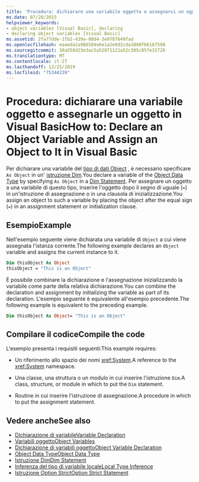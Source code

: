 ```yaml
---
title: 'Procedura: dichiarare una variabile oggetto e assegnarvi un oggetto'
ms.date: 07/20/2015
helpviewer_keywords:
- object variables [Visual Basic], declaring
- declaring object variables [Visual Basic]
ms.assetid: 2fa77dde-1fb2-439a-80d4-3e9787649fad
ms.openlocfilehash: eaaeda2a986584e6e1a2e0d2cda3890fb6187598
ms.sourcegitcommit: 30a558d23e3ac5a52071121a52c305c85fe15726
ms.translationtype: MT
ms.contentlocale: it-IT
ms.lasthandoff: 12/25/2019
ms.locfileid: "75344239"
---
```

# <a name="how-to-declare-an-object-variable-and-assign-an-object-to-it-in-visual-basic"></a><span data-ttu-id="11a06-102">Procedura: dichiarare una variabile oggetto e assegnarle un oggetto in Visual Basic</span><span class="sxs-lookup"><span data-stu-id="11a06-102">How to: Declare an Object Variable and Assign an Object to It in Visual Basic</span></span>

<span data-ttu-id="11a06-103">Per dichiarare una variabile del [tipo di dati Object](../../../../visual-basic/language-reference/data-types/object-data-type.md) , è necessario specificare `As Object` in un' [istruzione Dim](../../../../visual-basic/language-reference/statements/dim-statement.md).</span><span class="sxs-lookup"><span data-stu-id="11a06-103">You declare a variable of the [Object Data Type](../../../../visual-basic/language-reference/data-types/object-data-type.md) by specifying `As Object` in a [Dim Statement](../../../../visual-basic/language-reference/statements/dim-statement.md).</span></span> <span data-ttu-id="11a06-104">Per assegnare un oggetto a una variabile di questo tipo, inserire l'oggetto dopo il segno di uguale (`=`) in un'istruzione di assegnazione o in una clausola di inizializzazione.</span><span class="sxs-lookup"><span data-stu-id="11a06-104">You assign an object to such a variable by placing the object after the equal sign (`=`) in an assignment statement or initialization clause.</span></span>

## <a name="example"></a><span data-ttu-id="11a06-105">Esempio</span><span class="sxs-lookup"><span data-stu-id="11a06-105">Example</span></span>

<span data-ttu-id="11a06-106">Nell'esempio seguente viene dichiarata una variabile di `Object` a cui viene assegnata l'istanza corrente.</span><span class="sxs-lookup"><span data-stu-id="11a06-106">The following example declares an `Object` variable and assigns the current instance to it.</span></span>

```vb
Dim thisObject As Object
thisObject = "This is an Object"
```

<span data-ttu-id="11a06-107">È possibile combinare la dichiarazione e l'assegnazione inizializzando la variabile come parte della relativa dichiarazione.</span><span class="sxs-lookup"><span data-stu-id="11a06-107">You can combine the declaration and assignment by initializing the variable as part of its declaration.</span></span> <span data-ttu-id="11a06-108">L'esempio seguente è equivalente all'esempio precedente.</span><span class="sxs-lookup"><span data-stu-id="11a06-108">The following example is equivalent to the preceding example.</span></span>

```vb
Dim thisObject As Object= "This is an Object"
```

## <a name="compile-the-code"></a><span data-ttu-id="11a06-109">Compilare il codice</span><span class="sxs-lookup"><span data-stu-id="11a06-109">Compile the code</span></span>

<span data-ttu-id="11a06-110">L'esempio presenta i requisiti seguenti:</span><span class="sxs-lookup"><span data-stu-id="11a06-110">This example requires:</span></span>

- <span data-ttu-id="11a06-111">Un riferimento allo spazio dei nomi <xref:System>.</span><span class="sxs-lookup"><span data-stu-id="11a06-111">A reference to the <xref:System> namespace.</span></span>

- <span data-ttu-id="11a06-112">Una classe, una struttura o un modulo in cui inserire l'istruzione `Dim`.</span><span class="sxs-lookup"><span data-stu-id="11a06-112">A class, structure, or module in which to put the `Dim` statement.</span></span>

- <span data-ttu-id="11a06-113">Routine in cui inserire l'istruzione di assegnazione.</span><span class="sxs-lookup"><span data-stu-id="11a06-113">A procedure in which to put the assignment statement.</span></span>

## <a name="see-also"></a><span data-ttu-id="11a06-114">Vedere anche</span><span class="sxs-lookup"><span data-stu-id="11a06-114">See also</span></span>

- [<span data-ttu-id="11a06-115">Dichiarazione di variabile</span><span class="sxs-lookup"><span data-stu-id="11a06-115">Variable Declaration</span></span>](../../../../visual-basic/programming-guide/language-features/variables/variable-declaration.md)
- [<span data-ttu-id="11a06-116">Variabili oggetto</span><span class="sxs-lookup"><span data-stu-id="11a06-116">Object Variables</span></span>](../../../../visual-basic/programming-guide/language-features/variables/object-variables.md)
- [<span data-ttu-id="11a06-117">Dichiarazione di variabili oggetto</span><span class="sxs-lookup"><span data-stu-id="11a06-117">Object Variable Declaration</span></span>](../../../../visual-basic/programming-guide/language-features/variables/object-variable-declaration.md)
- [<span data-ttu-id="11a06-118">Object Data Type</span><span class="sxs-lookup"><span data-stu-id="11a06-118">Object Data Type</span></span>](../../../../visual-basic/language-reference/data-types/object-data-type.md)
- [<span data-ttu-id="11a06-119">Istruzione Dim</span><span class="sxs-lookup"><span data-stu-id="11a06-119">Dim Statement</span></span>](../../../../visual-basic/language-reference/statements/dim-statement.md)
- [<span data-ttu-id="11a06-120">Inferenza del tipo di variabile locale</span><span class="sxs-lookup"><span data-stu-id="11a06-120">Local Type Inference</span></span>](../../../../visual-basic/programming-guide/language-features/variables/local-type-inference.md)
- [<span data-ttu-id="11a06-121">Istruzione Option Strict</span><span class="sxs-lookup"><span data-stu-id="11a06-121">Option Strict Statement</span></span>](../../../../visual-basic/language-reference/statements/option-strict-statement.md)

